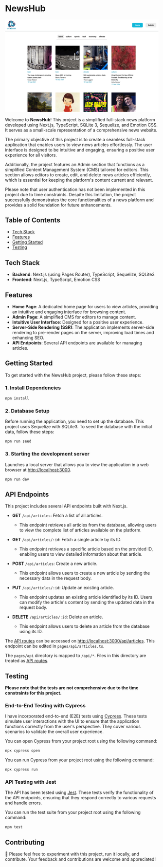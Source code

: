 # NewsHub

![NewsHub Landing Page](/public/images/NewsHub-Landing-Page-new.png)

Welcome to **NewsHub**! This project is a simplified full-stack news platform developed using Next.js, TypeScript, SQLite 3, Sequelize, and Emotion CSS. It serves as a small-scale representation of a comprehensive news website.

The primary objective of this project is to create a seamless full-stack application that enables users to view news articles effortlessly. The user interface is designed to be intuitive and engaging, ensuring a positive user experience for all visitors.

Additionally, the project features an Admin section that functions as a simplified Content Management System (CMS) tailored for editors. This section allows editors to create, edit, and delete news articles efficiently, which is essential for keeping the platform's content current and relevant.

Please note that user authentication has not been implemented in this project due to time constraints. Despite this limitation, the project successfully demonstrates the core functionalities of a news platform and provides a solid foundation for future enhancements.

## Table of Contents

- [Tech Stack](#technologies-used)
- [Features](#features)
- [Getting Started](#getting-started)
- [Testing](#testing)

## Tech Stack

- **Backend**: Next.js (using Pages Router), TypeScript, Sequelize, SQLite3
- **Frontend**: Next.js, TypeScript, Emotion CSS

## Features

- **Home Page**: A dedicated home page for users to view articles, providing an intuitive and engaging interface for browsing content.
- **Admin Page**: A simplified CMS for editors to manage content.
- **Intuitive User Interface**: Designed for a positive user experience.
- **Server-Side Rendering (SSR)**: The application implements server-side rendering to pre-render pages on the server, improving load times and enhancing SEO.
- **API Endpoints**: Several API endpoints are available for managing articles.

## Getting Started

To get started with the NewsHub project, please follow these steps:

### 1. Install Dependencies

```bash
npm install
```

### 2. Database Setup

Before running the application, you need to set up the database. This project uses Sequelize with SQLite3. To seed the database with the initial data, follow these steps:

```bash
npm run seed
```

### 3. Starting the development server

Launches a local server that allows you to view the application in a web browser at [http://localhost:3000](http://localhost:3000).

```bash
npm run dev
```

## API Endpoints

This project includes several API endpoints built with Next.js.

- **GET** `/api/articles`: Fetch a list of all articles.

  - This endpoint retrieves all articles from the database, allowing users to view the complete list of articles available on the platform.

- **GET** `/api/articles/:id`: Fetch a single article by its ID.

  - This endpoint retrieves a specific article based on the provided ID, enabling users to view detailed information about that article.

- **POST** `/api/articles`: Create a new article.

  - This endpoint allows users to create a new article by sending the necessary data in the request body.

- **PUT** `/api/articles/:id`: Update an existing article.

  - This endpoint updates an existing article identified by its ID. Users can modify the article's content by sending the updated data in the request body.

- **DELETE** `/api/articles/:id`: Delete an article.
  - This endpoint allows users to delete an article from the database using its ID.

The [API routes](https://nextjs.org/docs/api-routes/introduction) can be accessed on [http://localhost:3000/api/articles](http://localhost:3000/api/articles). This endpoint can be edited in `pages/api/articles.ts`.

The `pages/api` directory is mapped to `/api/*`. Files in this directory are treated as [API routes](https://nextjs.org/docs/api-routes/introduction).

## Testing

**Please note that the tests are not comprehensive due to the time constraints for this project.**

### End-to-End Testing with Cypress

I have incorporated end-to-end (E2E) tests using [Cypress](https://www.cypress.io/). These tests simulate user interactions with the UI to ensure that the application functions correctly from the user's perspective. They cover various scenarios to validate the overall user experience.

You can open Cypress from your project root using the following command:

```bash
npx cypress open
```

You can run Cypress from your project root using the following command:

```bash
npx cypress run
```

### API Testing with Jest

The API has been tested using [Jest](https://jestjs.io/). These tests verify the functionality of the API endpoints, ensuring that they respond correctly to various requests and handle errors.

You can run the test suite from your project root using the following command:

```bash
npm test
```

## Contributing

🚀 Please feel free to experiment with this project, run it locally, and contribute. Your feedback and contributions are welcome and appreciated!
